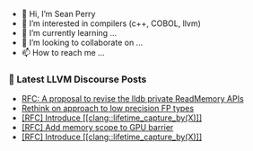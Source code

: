 - 👋 Hi, I’m Sean Perry
- 👀 I’m interested in compilers (c++, COBOL, llvm)
- 🌱 I’m currently learning ...
- 💞️ I’m looking to collaborate on ...
- 📫 How to reach me ...

<!---
s66perry/s66perry is a ✨ special ✨ repository because its `README.md` (this file) appears on your GitHub profile.
You can click the Preview link to take a look at your changes.
--->
### 📕 Latest LLVM Discourse Posts

<!-- DISCOURSE-LLVM:START -->
- [RFC: A proposal to revise the lldb private ReadMemory APIs](https://discourse.llvm.org/t/rfc-a-proposal-to-revise-the-lldb-private-readmemory-apis/82360#post_2)
- [Rethink on approach to low precision FP types](https://discourse.llvm.org/t/rethink-on-approach-to-low-precision-fp-types/82361#post_6)
- [[RFC] Introduce [[clang::lifetime_capture_by&lpar;X&rpar;]]](https://discourse.llvm.org/t/rfc-introduce-clang-lifetime-capture-by-x/81371#post_6)
- [[RFC] Add memory scope to GPU barrier](https://discourse.llvm.org/t/rfc-add-memory-scope-to-gpu-barrier/81021#post_14)
- [[RFC] Introduce [[clang::lifetime_capture_by&lpar;X&rpar;]]](https://discourse.llvm.org/t/rfc-introduce-clang-lifetime-capture-by-x/81371#post_5)
<!-- DISCOURSE-LLVM:END -->
